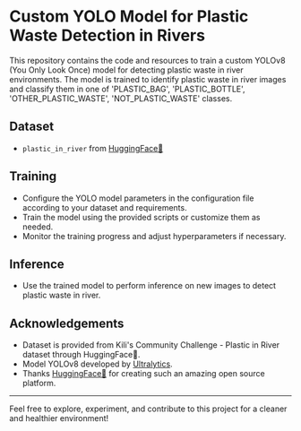 # Custom YOLO Model for Plastic Waste Detection in Rivers

This repository contains the code and resources to train a custom YOLOv8 (You Only Look Once) model for detecting plastic waste in river environments. The model is trained to identify plastic waste in river images and classify them in one of 'PLASTIC_BAG', 'PLASTIC_BOTTLE', 'OTHER_PLASTIC_WASTE', 'NOT_PLASTIC_WASTE' classes.

## Dataset
- `plastic_in_river` from [HuggingFace🤗](https://huggingface.co/datasets/kili-technology/plastic_in_river)

## Training
- Configure the YOLO model parameters in the configuration file according to your dataset and requirements.
- Train the model using the provided scripts or customize them as needed.
- Monitor the training progress and adjust hyperparameters if necessary.

## Inference
- Use the trained model to perform inference on new images to detect plastic waste in river.

## Acknowledgements
- Dataset is provided from Kili's Community Challenge - Plastic in River dataset through HuggingFace🤗.
- Model YOLOv8 developed by [Ultralytics](https://docs.ultralytics.com/).
- Thanks [HuggingFace🤗](https://huggingface.co/datasets/kili-technology/plastic_in_river) for creating such an amazing open source platform. 

---
Feel free to explore, experiment, and contribute to this project for a cleaner and healthier environment!